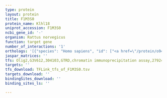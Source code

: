 ```yaml
---
type: protein
layout: protein
title: F1M3S0
protein_name: Klhl18
uniprot_accession: F1M3S0
ncbi_gene_id: '-'
organism: Rattus norvegicus
function: target gene
number_of_interactions: '1'
orthologs: '[{"species": "Homo sapiens", "id": ["<a href=\"/protein/o94889\">O94889</a>"]}, {"species": "Danio rerio", "id": ["<a href=\"/protein/b0s619\">B0S619</a>"]}, {"species": "Mus musculus", "id": ["A0A0G2JGN5"]}, {"species": "Caenorhabditis elegans", "id": ["<a href=\"/protein/q8wqc4\">Q8WQC4</a>"]}, {"species": "Drosophila melanogaster", "id": ["Q9VGE6"]}]'
jaspar_matrices: ''
tfs: Olig2,G3V612,304103,GTRD,chromatin immunoprecipitation assay,27924024%5Buid%5D,No
targets: ''
tfs_download: TFLink_tfs_of_F1M3S0.tsv
targets_download: ''
bindingSites_download: ''
binding_sites_ls: ''

---
```

